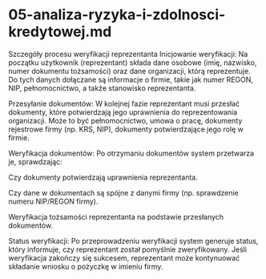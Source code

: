 # 05-analiza-ryzyka-i-zdolnosci-kredytowej.md

Szczegóły procesu weryfikacji reprezentanta
Inicjowanie weryfikacji: Na początku użytkownik (reprezentant) składa dane osobowe (imię, nazwisko, numer dokumentu tożsamości) oraz dane organizacji, którą reprezentuje. Do tych danych dołączane są informacje o firmie, takie jak numer REGON, NIP, pełnomocnictwo, a także stanowisko reprezentanta.

Przesyłanie dokumentów: W kolejnej fazie reprezentant musi przesłać dokumenty, które potwierdzają jego uprawnienia do reprezentowania organizacji. Może to być pełnomocnictwo, umowa o pracę, dokumenty rejestrowe firmy (np. KRS, NIP), dokumenty potwierdzające jego rolę w firmie.

Weryfikacja dokumentów: Po otrzymaniu dokumentów system przetwarza je, sprawdzając:

Czy dokumenty potwierdzają uprawnienia reprezentanta.

Czy dane w dokumentach są spójne z danymi firmy (np. sprawdzenie numeru NIP/REGON firmy).

Weryfikacja tożsamości reprezentanta na podstawie przesłanych dokumentów.

Status weryfikacji: Po przeprowadzeniu weryfikacji system generuje status, który informuje, czy reprezentant został pomyślnie zweryfikowany. Jeśli weryfikacja zakończy się sukcesem, reprezentant może kontynuować składanie wniosku o pożyczkę w imieniu firmy.
